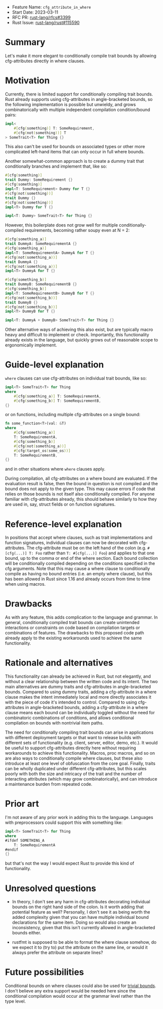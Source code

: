 - Feature Name: `cfg_attribute_in_where`
- Start Date: 2023-03-11
- RFC PR: [rust-lang/rfcs#3399](https://github.com/rust-lang/rfcs/pull/3399)
- Rust Issue: [rust-lang/rust#115590](https://github.com/rust-lang/rust/issues/115590)

# Summary
[summary]: #summary

Let's make it more elegant to conditionally compile trait bounds by allowing cfg-attributes directly in where clauses.

# Motivation
[motivation]: #motivation

Currently, there is limited support for conditionally compiling trait bounds. Rust already supports using cfg-attributes in 
angle-bracketed bounds, so the following implementation is possible but unwieldy, and grows combinatorically with multiple 
independent compilation condition/bound pairs:

```rust
impl<
    #[cfg(something)] T: SomeRequirement, 
    #[cfg(not(something))] T
> SomeTrait<T> for Thing {}
```

This also can't be used for bounds on associated types or other more complicated left-hand items that can only occur in full where bounds.

Another somewhat-common approach is to create a dummy trait that conditionally branches and implement that, like so:

```rust
#[cfg(something)]
trait Dummy: SomeRequirement {}
#[cfg(something)]
impl<T: SomeRequirement> Dummy for T {}
#[cfg(not(something))]
trait Dummy {}
#[cfg(not(something))]
impl<T> Dummy for T {}

impl<T: Dummy> SomeTrait<T> for Thing {}
```

However, this boilerplate does not grow well for multiple conditionally-compiled requirements, becoming rather soupy even at N = 2:

```rust
#[cfg(something_a)]
trait DummyA: SomeRequirementA {}
#[cfg(something_a)]
impl<T: SomeRequirementA> DummyA for T {}
#[cfg(not(something_a))]
trait DummyA {}
#[cfg(not(something_a))]
impl<T> DummyA for T {}

#[cfg(something_b)]
trait DummyB: SomeRequirementB {}
#[cfg(something_b)]
impl<T: SomeRequirementB> DummyB for T {}
#[cfg(not(something_b))]
trait DummyB {}
#[cfg(not(something_b))]
impl<T> DummyB for T {}

impl<T: DummyA + DummyB> SomeTrait<T> for Thing {}
```

Other alternative ways of achieving this also exist, but are typically macro heavy and difficult to implement or check. Importantly, this 
functionality already exists in the language, but quickly grows out of reasonable scope to ergonomically implement.

# Guide-level explanation
[guide-level-explanation]: #guide-level-explanation

`where` clauses can use cfg-attributes on individual trait bounds, like so:

```rust
impl<T> SomeTrait<T> for Thing
where
    #[cfg(something_a)] T: SomeRequirementA,
    #[cfg(something_b)] T: SomeRequirementB,
{}
```
or on functions, including multiple cfg-attributes on a single bound:
```rust
fn some_function<T>(val: &T)
where
    #[cfg(something_a)] 
    T: SomeRequirementA,
    #[cfg(something_b)] 
    #[cfg(not(something_a))] 
    #[cfg(target_os(some_os))] 
    T: SomeRequirementB,
{}
```
and in other situations where `where` clauses apply.

During compilation, all cfg-attributes on a where bound are evaluated. If the evaluation result is false, then the bound in question is not
compiled and the bound does not apply to the given type. This may cause errors if code that relies on those bounds is not itself also 
conditionally compiled. For anyone familiar with cfg-attributes already, this should behave similarly to how they are used in, say, struct 
fields or on function signatures.

# Reference-level explanation
[reference-level-explanation]: #reference-level-explanation

In positions that accept where clauses, such as trait implementations and function signatures, individual clauses can now be decorated with 
cfg-attributes. The cfg-attribute must be on the left hand of the colon (e.g. `#[cfg(...)] T: Foo` rather than `T: #[cfg(...)] Foo`) and 
applies to that one bound, up to the comma or end of the where section. Each bound collection will be conditionally compiled depending on the 
conditions specified in the cfg arguments. Note that this may cause a where clause to conditionally compile as having no bound entries 
(i.e. an empty where clause), but this has been allowed in Rust since 1.16 and already occurs from time to time when using macros.

# Drawbacks
[drawbacks]: #drawbacks

As with any feature, this adds complication to the language and grammar. In general, conditionally compiled trait bounds can create 
unintended interactions or constraints on code based on compilation targets or combinations of features. The drawbacks to this proposed 
code path already apply to the existing workarounds used to achieve the same functionality.

# Rationale and alternatives
[rationale-and-alternatives]: #rationale-and-alternatives

This functionality can already be achieved in Rust, but not elegantly, and without a clear relationship between the written code and its
intent. The two main alternatives are dummy traits and cfg-attributes in angle-bracketed bounds. Compared to using dummy traits, adding a 
cfg-attribute in a where clause makes the intent immediately local and more directly associates it with the piece of code it's intended to 
control. Compared to using cfg-attributes in angle-bracketed bounds, adding a cfg-attribute in a where clause means each bound can be 
individually toggled without the need for combinatoric combinations of conditions, and allows conditional compilation on bounds with 
nontrivial item paths.

The need for conditionally compiling trait bounds can arise in applications with different deployment targets or that want to release 
builds with different sets of functionality (e.g. client, server, editor, demo, etc.). It would be useful to support cfg-attributes 
directly here without requiring workarounds to achieve this functionality. Macros, proc macros, and so on are also ways to conditionally 
compile where clauses, but these also introduce at least one level of obfuscation from the core goal. Finally, traits can be wholly 
duplicated under different cfg-attributes, but this scales poorly with both the size and intricacy of the trait and the number of 
interacting attributes (which may grow combinatorically), and can introduce a maintenance burden from repeated code.

# Prior art
[prior-art]: #prior-art

I'm not aware of any prior work in adding this to the language. Languages with preprocessors could support this with something like:

```rust
impl<T> SomeTrait<T> for Thing
where
#ifdef SOMETHING_A
    T: SomeRequirementA
#endif
{}
```
but that's not the way I would expect Rust to provide this kind of functionality.

# Unresolved questions
[unresolved-questions]: #unresolved-questions

* In theory, I don't see any harm in cfg-attributes decorating individual bounds on the right hand side of the colon. Is it worth adding that
potential feature as well? Personally, I don't see it as being worth the added complexity given that you can have multiple individual bound
declarations for the same item. Doing so would also create an inconsistency, given that this isn't currently allowed in angle-bracketed 
bounds either.

* rustfmt is supposed to be able to format the where clause somehow, do we expect it to (try to) put the attribute on the same line, or would it always prefer the attribute on separate lines?

# Future possibilities
[future-possibilities]: #future-possibilities

Conditional bounds on where clauses could also be used for [trivial bounds](https://github.com/rust-lang/rust/issues/48214). I don't believe 
any extra support would be needed here since the conditional compilation would occur at the grammar level rather than the type level.
